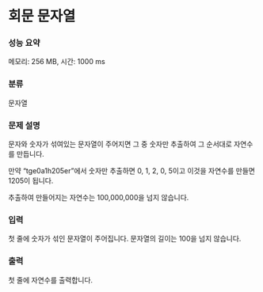 # 회문 문자열

### 성능 요약

메모리: 256 MB, 시간: 1000 ms

### 분류

문자열

### 문제 설명

<p>문자와 숫자가 섞여있는 문자열이 주어지면 그 중 숫자만 추출하여 그 순서대로 자연수를 만듭니다.

만약 “tge0a1h205er”에서 숫자만 추출하면 0, 1, 2, 0, 5이고 이것을 자연수를 만들면 1205이 됩니다.

추출하여 만들어지는 자연수는 100,000,000을 넘지 않습니다.</p>

### 입력

 <p>첫 줄에 숫자가 섞인 문자열이 주어집니다. 문자열의 길이는 100을 넘지 않습니다.</p>

### 출력

 <p>첫 줄에 자연수를 출력합니다.</p>
